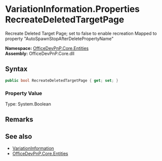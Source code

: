 # VariationInformation.Properties RecreateDeletedTargetPage
 Recreate Deleted Target Page; set to false to enable recreation Mapped to property "AutoSpawnStopAfterDeletePropertyName"   

**Namespace:** [OfficeDevPnP.Core.Entities](OfficeDevPnP.Core.Entities.md)  
**Assembly:** OfficeDevPnP.Core.dll  
## Syntax
```C#
public bool RecreateDeletedTargetPage { get; set; }
```

### Property Value
Type: System.Boolean  

## Remarks
  
## See also
- [VariationInformation](OfficeDevPnP.Core.Entities.VariationInformation.md) 
- [OfficeDevPnP.Core.Entities](OfficeDevPnP.Core.Entities.md) 
